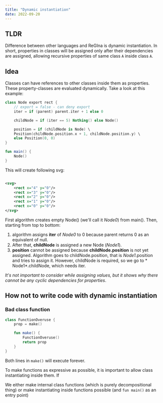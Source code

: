 ```yaml
---
title: "Dynamic instantiation"
date: 2022-09-20 
---
```


## TLDR

Difference between other languages and ReGIna is dynamic instantiation. In
short, properties in classes will be assigned only after their dependencies are assigned, allowing
recursive properties
of same class `A` inside class `A`.

## Idea

Classes can have references to other classes inside them as
properties. These property-classes are evaluated dynamically. Take a look at this example:

```kotlin
class Node export rect {
    // export = false - can deny export
    iter = if (parent) parent.iter + 1 else 0

    childNode = if (iter == 5) Nothing() else Node()

    position = if (childNode is Node) \
    Position(childNode.position.x + 1, childNode.position.y) \
    else Position(0, 0)
}

fun main() {
    Node()
}
```

This will create following svg:

```svg

<svg>
    <rect x="4" y="0"/>
    <rect x="3" y="0"/>
    <rect x="2" y="0"/>
    <rect x="1" y="0"/>
    <rect x="0" y="0"/>
</svg>
```

First algorithm creates empty Node() (we'll call it *Node0*) from main(). Then, starting from top
to bottom:

1. algorithm assigns **iter** of *Node0* to 0 because parent returns 0 as an equivalent of null.
2. After that, **childNode** is assigned a new Node (*Node1*).
3. **position** cannot be assigned because **childNode.position** is not yet assigned. Algorithm
   goes to
   childNode.position, that is *Node1*.position and tries to assign it. However, childNode is
   required, so we go to *
   Node1*.childNode, which needs iter.

*It's not important to consider while assigning values, but it shows why there cannot be any cyclic
dependencies for properties*.

## How not to write code with dynamic instantiation

### Bad class function

```kotlin
class FunctionOveruse {
    prop = make()

    fun make() {
        FunctionOveruse()
        return prop
    }
}
```

Both lines in ```make()``` will execute forever.

To make functions as expressive as possible, it is important to allow class instantiating inside
them. If

We either make internal class functions (which is purely decompositional thing) or make
instantiating inside functions
possible (and ```fun main()``` as an entry point)